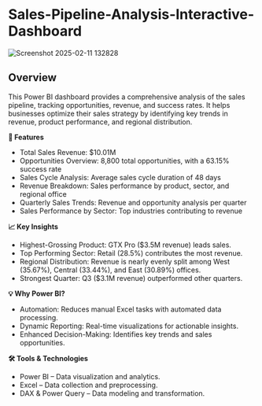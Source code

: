 # Sales-Pipeline-Analysis-Interactive-Dashboard

![Screenshot 2025-02-11 132828](https://github.com/user-attachments/assets/3a13d706-c56e-4ee2-9a1e-406a80aaa4f6)

## Overview
This Power BI dashboard provides a comprehensive analysis of the sales pipeline, tracking opportunities, revenue, and success rates. It helps businesses optimize their sales strategy by identifying key trends in revenue, product performance, and regional distribution.

**🚀 Features**
* Total Sales Revenue: $10.01M
* Opportunities Overview: 8,800 total opportunities, with a 63.15% success rate
* Sales Cycle Analysis: Average sales cycle duration of 48 days
* Revenue Breakdown: Sales performance by product, sector, and regional office
* Quarterly Sales Trends: Revenue and opportunity analysis per quarter
* Sales Performance by Sector: Top industries contributing to revenue
  
**📈 Key Insights**
* Highest-Grossing Product: GTX Pro ($3.5M revenue) leads sales.
* Top Performing Sector: Retail (28.5%) contributes the most revenue.
* Regional Distribution: Revenue is nearly evenly split among West (35.67%), Central (33.44%), and East (30.89%) offices.
* Strongest Quarter: Q3 ($3.1M revenue) outperformed other quarters.

**💡 Why Power BI?**
* Automation: Reduces manual Excel tasks with automated data processing.
* Dynamic Reporting: Real-time visualizations for actionable insights.
* Enhanced Decision-Making: Identifies key trends and sales opportunities.

**🛠️ Tools & Technologies**
* Power BI – Data visualization and analytics.
* Excel – Data collection and preprocessing.
* DAX & Power Query – Data modeling and transformation.
